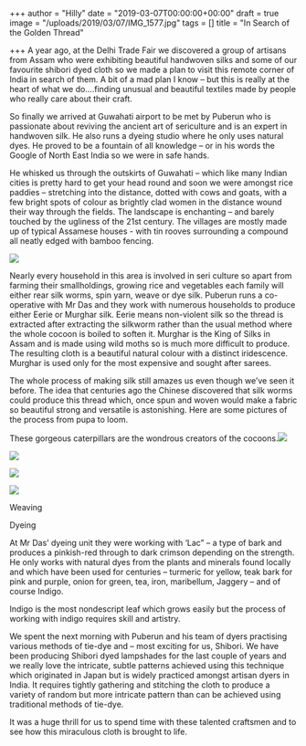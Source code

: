 +++
author = "Hilly"
date = "2019-03-07T00:00:00+00:00"
draft = true
image = "/uploads/2019/03/07/IMG_1577.jpg"
tags = []
title = "In Search of the Golden Thread"

+++
A year ago, at the Delhi Trade Fair we discovered a group of artisans from Assam who were exhibiting beautiful handwoven silks and some of our favourite shibori dyed cloth so we made a plan to visit this remote corner of India in search of them. A bit of a mad plan I know – but this is really at the heart of what we do….finding unusual and beautiful textiles made by people who really care about their craft.

So finally we arrived at Guwahati airport to be met by Puberun who is passionate about reviving the ancient art of sericulture and is an expert in handwoven silk. He also runs a dyeing studio where he only uses natural dyes. He proved to be a fountain of all knowledge – or in his words the Google of North East India so we were in safe hands.

He whisked us through the outskirts of Guwahati – which like many Indian cities is pretty hard to get your head round and soon we were amongst rice paddies – stretching into the distance, dotted with cows and goats, with a few bright spots of colour as brightly clad women in the distance wound their way through the fields. The landscape is enchanting – and barely touched by the ugliness of the 21st century. The villages are mostly made up of typical Assamese houses - with tin rooves surrounding a compound all neatly edged with bamboo fencing.

![](/uploads/2019/03/07/IMG_1566.jpg)

Nearly every household in this area is involved in seri culture so apart from farming their smallholdings, growing rice and vegetables each family will either rear silk worms, spin yarn, weave or dye silk. Puberun runs a co-operative with Mr Das and they work with numerous households to produce either Eerie or Murghar silk. Eerie means non-violent silk so the thread is extracted after extracting the silkworm rather than the usual method where the whole cocoon is boiled to soften it. Murghar is the King of Silks in Assam and is made using wild moths so is much more difficult to produce. The resulting cloth is a beautiful natural colour with a distinct iridescence. Murghar is used only for the most expensive and sought after sarees.

The whole process of making silk still amazes us even though we’ve seen it before. The idea that centuries ago the Chinese discovered that silk worms could produce this thread which, once spun and woven would make a fabric so beautiful strong and versatile is astonishing. Here are some pictures of the process from pupa to loom.

These gorgeous caterpillars are the wondrous creators of the cocoons.![](/uploads/2019/03/07/IMG_1531.jpg)

![](/uploads/2019/03/07/IMG_1567.jpg)

![](/uploads/2019/03/07/IMG_1523.jpg)

![](/uploads/2019/03/07/IMG_1582.jpg)

Weaving

Dyeing

At Mr Das’ dyeing unit they were working with ‘Lac” – a type of bark and produces a pinkish-red through to dark crimson depending on the strength. He only works with natural dyes from the plants and minerals found locally and which have been used for centuries – turmeric for yellow, teak bark for pink and purple, onion for green, tea, iron, maribellum, Jaggery – and of course Indigo.

Indigo is the most nondescript leaf which grows easily but the process of working with indigo requires skill and artistry.

We spent the next morning with Puberun and his team of dyers practising various methods of tie-dye and – most exciting for us, Shibori. We have been producing Shibori dyed lampshades for the last couple of years and we really love the intricate, subtle patterns achieved using this technique which originated in Japan but is widely practiced amongst artisan dyers in India. It requires tightly gathering and stitching the cloth to produce a variety of random but more intricate pattern than can be achieved using traditional methods of tie-dye.

It was a huge thrill for us to spend time with these talented craftsmen and to see how this miraculous cloth is brought to life.